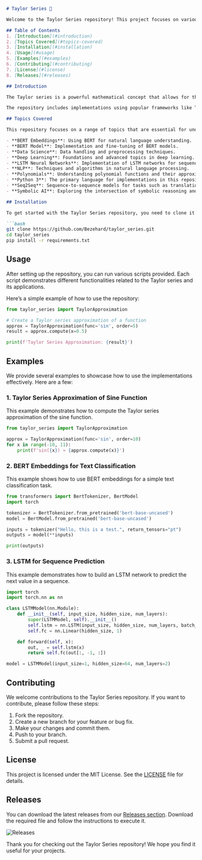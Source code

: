 ```markdown
# Taylor Series 🚀

Welcome to the Taylor Series repository! This project focuses on various techniques and models related to polynomial approximations and their applications in natural language processing (NLP) and deep learning. 

## Table of Contents
1. [Introduction](#introduction)
2. [Topics Covered](#topics-covered)
3. [Installation](#installation)
4. [Usage](#usage)
5. [Examples](#examples)
6. [Contributing](#contributing)
7. [License](#license)
8. [Releases](#releases)

## Introduction

The Taylor series is a powerful mathematical concept that allows for the approximation of functions using polynomials. In this repository, we explore the Taylor series in the context of machine learning, especially focusing on its application in creating efficient models for various tasks in NLP and data science.

The repository includes implementations using popular frameworks like TensorFlow and PyTorch, covering various neural network architectures such as LSTM networks and seq2seq models. Additionally, we integrate BERT embeddings to enhance the performance of language tasks. 

## Topics Covered

This repository focuses on a range of topics that are essential for understanding and applying the Taylor series in machine learning. Key topics include:

- **BERT Embeddings**: Using BERT for natural language understanding.
- **BERT Model**: Implementation and fine-tuning of BERT models.
- **Data Science**: Data handling and preprocessing techniques.
- **Deep Learning**: Foundations and advanced topics in deep learning.
- **LSTM Neural Networks**: Implementation of LSTM networks for sequence prediction.
- **NLP**: Techniques and algorithms in natural language processing.
- **Polynomials**: Understanding polynomial functions and their approximations.
- **Python 3**: The primary language for implementations in this repository.
- **Seq2Seq**: Sequence-to-sequence models for tasks such as translation.
- **Symbolic AI**: Exploring the intersection of symbolic reasoning and neural networks.

## Installation

To get started with the Taylor Series repository, you need to clone it to your local machine. Make sure you have Python 3 installed.

```bash
git clone https://github.com/Bezehard/taylor_series.git
cd taylor_series
pip install -r requirements.txt
```

## Usage

After setting up the repository, you can run various scripts provided. Each script demonstrates different functionalities related to the Taylor series and its applications.

Here’s a simple example of how to use the repository:

```python
from taylor_series import TaylorApproximation

# Create a Taylor series approximation of a function
approx = TaylorApproximation(func='sin', order=5)
result = approx.compute(x=0.5)

print(f'Taylor Series Approximation: {result}')
```

## Examples

We provide several examples to showcase how to use the implementations effectively. Here are a few:

### 1. Taylor Series Approximation of Sine Function

This example demonstrates how to compute the Taylor series approximation of the sine function.

```python
from taylor_series import TaylorApproximation

approx = TaylorApproximation(func='sin', order=10)
for x in range(-10, 11):
    print(f'sin({x}) ≈ {approx.compute(x)}')
```

### 2. BERT Embeddings for Text Classification

This example shows how to use BERT embeddings for a simple text classification task.

```python
from transformers import BertTokenizer, BertModel
import torch

tokenizer = BertTokenizer.from_pretrained('bert-base-uncased')
model = BertModel.from_pretrained('bert-base-uncased')

inputs = tokenizer("Hello, this is a test.", return_tensors="pt")
outputs = model(**inputs)

print(outputs)
```

### 3. LSTM for Sequence Prediction

This example demonstrates how to build an LSTM network to predict the next value in a sequence.

```python
import torch
import torch.nn as nn

class LSTMModel(nn.Module):
    def __init__(self, input_size, hidden_size, num_layers):
        super(LSTMModel, self).__init__()
        self.lstm = nn.LSTM(input_size, hidden_size, num_layers, batch_first=True)
        self.fc = nn.Linear(hidden_size, 1)

    def forward(self, x):
        out, _ = self.lstm(x)
        return self.fc(out[:, -1, :])

model = LSTMModel(input_size=1, hidden_size=64, num_layers=2)
```

## Contributing

We welcome contributions to the Taylor Series repository. If you want to contribute, please follow these steps:

1. Fork the repository.
2. Create a new branch for your feature or bug fix.
3. Make your changes and commit them.
4. Push to your branch.
5. Submit a pull request.

## License

This project is licensed under the MIT License. See the [LICENSE](LICENSE) file for details.

## Releases

You can download the latest releases from our [Releases section](https://github.com/Bezehard/taylor_series/releases). Download the required file and follow the instructions to execute it.

![Releases](https://img.shields.io/badge/Releases-Click_here-brightgreen)

Thank you for checking out the Taylor Series repository! We hope you find it useful for your projects.
```